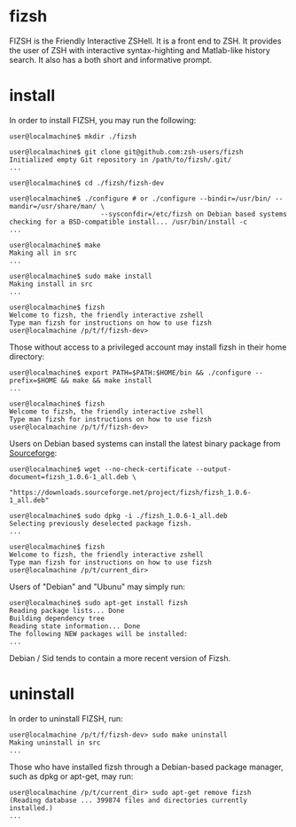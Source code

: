 fizsh
=====

FIZSH is the Friendly Interactive ZSHell. It is a front end to ZSH. It provides the user of ZSH with interactive syntax-highting and Matlab-like history search. It also has a both short and informative prompt.


install
=======

In order to install FIZSH, you may run the following: 

    user@localmachine$ mkdir ./fizsh 

    user@localmachine$ git clone git@github.com:zsh-users/fizsh
    Initialized empty Git repository in /path/to/fizsh/.git/
    ...

    user@localmachine$ cd ./fizsh/fizsh-dev

    user@localmachine$ ./configure # or ./configure --bindir=/usr/bin/ --mandir=/usr/share/man/ \ 
                           --sysconfdir=/etc/fizsh on Debian based systems
    checking for a BSD-compatible install... /usr/bin/install -c
    ...

    user@localmachine$ make
    Making all in src
    ...

    user@localmachine$ sudo make install
    Making install in src
    ...

    user@localmachine$ fizsh     
    Welcome to fizsh, the friendly interactive zshell
    Type man fizsh for instructions on how to use fizsh
    user@localmachine /p/t/f/fizsh-dev> 


Those without access to a privileged account may install fizsh in their home directory:

    user@localmachine$ export PATH=$PATH:$HOME/bin && ./configure --prefix=$HOME && make && make install
    ...

    user@localmachine$ fizsh     
    Welcome to fizsh, the friendly interactive zshell
    Type man fizsh for instructions on how to use fizsh
    user@localmachine /p/t/f/fizsh-dev> 


Users on Debian based systems can install the latest binary package from [Sourceforge][1]: 

    user@localmachine$ wget --no-check-certificate --output-document=fizsh_1.0.6-1_all.deb \ 
                           "https://downloads.sourceforge.net/project/fizsh/fizsh_1.0.6-1_all.deb"

    user@localmachine$ sudo dpkg -i ./fizsh_1.0.6-1_all.deb
    Selecting previously deselected package fizsh.
    ...

    user@localmachine$ fizsh
    Welcome to fizsh, the friendly interactive zshell
    Type man fizsh for instructions on how to use fizsh
    user@localmachine /p/t/current_dir> 


Users of "Debian" and "Ubunu" may simply run: 

    user@localmachine$ sudo apt-get install fizsh
    Reading package lists... Done
    Building dependency tree
    Reading state information... Done
    The following NEW packages will be installed:
    ...


Debian / Sid tends to contain a more recent version of Fizsh.

uninstall
=========

In order to uninstall FIZSH, run:

    user@localmachine /p/t/f/fizsh-dev> sudo make uninstall
    Making uninstall in src
    ...


Those who have installed fizsh through a Debian-based package manager, such as dpkg or apt-get, may run:

    user@localmachine /p/t/current_dir> sudo apt-get remove fizsh
    (Reading database ... 399874 files and directories currently installed.)
    ...


[1]: http://sourceforge.net/projects/fizsh
